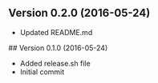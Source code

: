 ## Version 0.2.0 (2016-05-24)
 * Updated README.md

## Version 0.1.0 (2016-05-24)
 * Added release.sh file
 * Initial commit

